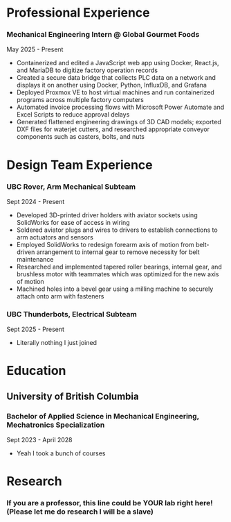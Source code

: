 # Professional Experience

### Mechanical Engineering Intern @ Global Gourmet Foods

May 2025 - Present 

- Containerized and edited a JavaScript web app using Docker, React.js, and MariaDB to digitize factory operation records
- Created a secure data bridge that collects PLC data on a network and displays it on another using Docker, Python, InfluxDB, and Grafana
- Deployed Proxmox VE to host virtual machines and run containerized programs across multiple factory computers
- Automated invoice processing flows with Microsoft Power Automate and Excel Scripts to reduce approval delays
- Generated flattened engineering drawings of 3D CAD models; exported DXF files for waterjet cutters, and researched appropriate conveyor components such as casters, bolts, and nuts
  

# Design Team Experience

### UBC Rover, Arm Mechanical Subteam

Sept 2024 - Present

- Developed 3D-printed driver holders with aviator sockets using SolidWorks for ease of access in wiring
- Soldered aviator plugs and wires to drivers to establish connections to arm actuators and sensors
- Employed SolidWorks to redesign forearm axis of motion from belt-driven arrangement to internal gear to remove necessity for belt maintenance
- Researched and implemented tapered roller bearings, internal gear, and brushless motor with teammates which was optimized for the new axis of motion
- Machined holes into a bevel gear using a milling machine to securely attach onto arm with fasteners

### UBC Thunderbots, Electrical Subteam

Sept 2025 - Present

- Literally nothing I just joined
  

# Education

## University of British Columbia

### Bachelor of Applied Science in Mechanical Engineering, Mechatronics Specialization

Sept 2023 - April 2028
- Yeah I took a bunch of courses

# Research

### If you are a professor, this line could be YOUR lab right here! (Please let me do research I will be a slave)